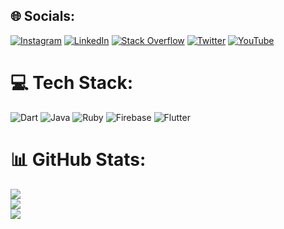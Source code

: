 
## 🌐 Socials:
[![Instagram](https://img.shields.io/badge/Instagram-%23E4405F.svg?logo=Instagram&logoColor=white)](https://instagram.com/androidedelvalle) [![LinkedIn](https://img.shields.io/badge/LinkedIn-%230077B5.svg?logo=linkedin&logoColor=white)](https://linkedin.com/in/ricardo-markiewicz) [![Stack Overflow](https://img.shields.io/badge/-Stackoverflow-FE7A16?logo=stack-overflow&logoColor=white)](https://stackoverflow.com/users/3773452) [![Twitter](https://img.shields.io/badge/Twitter-%231DA1F2.svg?logo=Twitter&logoColor=white)](https://twitter.com/gazeria) [![YouTube](https://img.shields.io/badge/YouTube-%23FF0000.svg?logo=YouTube&logoColor=white)](https://youtube.com/c/RicardoMarkiewicz) 

# 💻 Tech Stack:
![Dart](https://img.shields.io/badge/dart-%230175C2.svg?style=for-the-badge&logo=dart&logoColor=white) ![Java](https://img.shields.io/badge/java-%23ED8B00.svg?style=for-the-badge&logo=java&logoColor=white) ![Ruby](https://img.shields.io/badge/ruby-%23CC342D.svg?style=for-the-badge&logo=ruby&logoColor=white) ![Firebase](https://img.shields.io/badge/firebase-%23039BE5.svg?style=for-the-badge&logo=firebase) ![Flutter](https://img.shields.io/badge/Flutter-%2302569B.svg?style=for-the-badge&logo=Flutter&logoColor=white)
# 📊 GitHub Stats:
![](https://github-readme-stats.vercel.app/api?username=Gazer&theme=radical&hide_border=false&include_all_commits=false&count_private=false)<br/>
![](https://github-readme-streak-stats.herokuapp.com/?user=Gazer&theme=radical&hide_border=false)<br/>
![](https://github-readme-stats.vercel.app/api/top-langs/?username=Gazer&theme=radical&hide_border=false&include_all_commits=false&count_private=false&layout=compact)
